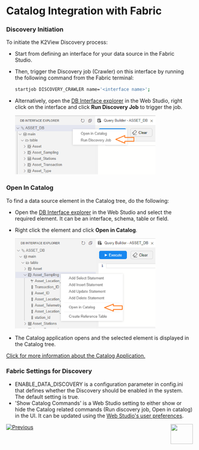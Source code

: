 # Catalog Integration with Fabric

### Discovery Initiation

To initiate the K2View Discovery process:

* Start from defining an interface for your data source in the Fabric Studio. 

* Then, trigger the Discovery job (Crawler) on this interface by running the following command from the Fabric terminal:

  ~~~bash
  startjob DISCOVERY_CRAWLER name='<interface name>';
  ~~~

* Alternatively, open the [DB Interface explorer](/articles/04_fabric_studio/25_web_data_explorer.md) in the Web Studio, right click on the interface and click **Run Discovery Job** to trigger the job.

  <img src="images/run_discovery_job.png" style="zoom:75%;" />



### Open In Catalog

To find a data source element in the Catalog tree, do the following:

* Open the [DB Interface explorer](/articles/04_fabric_studio/25_web_data_explorer.md) in the Web Studio and select the required element. It can be an interface, schema, table or field.

* Right click the element and click **Open in Catalog**.

  <img src="images/open_in_catalog.png" style="zoom:75%;" />

* The Catalog application opens and the selected element is displayed in the Catalog tree.

[Click for more information about the Catalog Application.](05_catalog_app.md)

### Fabric Settings for Discovery

* ENABLE_DATA_DISCOVERY is a configuration parameter in config.ini that defines whether the Discovery should be enabled in the system. The default setting is true. 
* 'Show Catalog Commands' is a Web Studio setting to either show or hide the Catalog related commands (Run discovery job, Open in catalog) in the UI. It can be updated using the [Web Studio's user preferences](/articles/04_fabric_studio/04_user_preferences.md). 



[![Previous](/articles/images/Previous.png)](04_plugin_framework.md)[<img align="right" width="60" height="54" src="/articles/images/Next.png">](05_catalog_app.md) 

